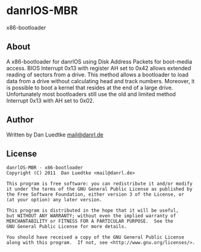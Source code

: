 # danrlOS-MBR

x86-bootloader


## About

A x86-bootloader for danrlOS using Disk Address Packets for boot-media access.
BIOS Interrupt 0x13 with register AH set to 0x42 allows extended reading of sectors from a drive. This method allows a bootloader to load data from a drive without calculating head and track numbers. Moreover, it is possible to boot a kernel that resides at the end of a large drive. Unfortunately most bootloaders still use the old and limited method Interrupt 0x13 with AH set to 0x02.


## Author

Written by Dan Luedtke <mail@danrl.de>


## License

	danrlOS-MBR - x86-bootloader
	Copyright (C) 2011  Dan Luedtke <mail@danrl.de>

	This program is free software: you can redistribute it and/or modify
	it under the terms of the GNU General Public License as published by
	the Free Software Foundation, either version 3 of the License, or
	(at your option) any later version.

	This program is distributed in the hope that it will be useful,
	but WITHOUT ANY WARRANTY; without even the implied warranty of
	MERCHANTABILITY or FITNESS FOR A PARTICULAR PURPOSE.  See the
	GNU General Public License for more details.

	You should have received a copy of the GNU General Public License
	along with this program.  If not, see <http://www.gnu.org/licenses/>.
